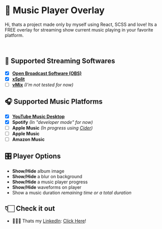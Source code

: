 # 🎵 Music Player Overlay
Hi, thats a project made only by myself using React, SCSS and love!
Its a FREE overlay for streaming show current music playing in your favorite platform.

<img src="https://i.imgur.com/ZmmV4PI.png" alt> <img src="https://i.imgur.com/CEydge8.png" alt> <img src="https://i.imgur.com/pXDIxjj.png" alt>

## 🎥 Supported Streaming Softwares
- [x] **[Open Broadcast Software (OBS)](https://obsproject.com/)**
- [x] **[xSplit](https://www.xsplit.com/)**
- [ ] **[vMix](https://www.vmix.com/)** *(I'm not tested for now)*

## 🎧 Supported Music Platforms
- [x] **[YouTube Music Desktop](https://ytmdesktop.app/)**
- [x] **Spotify** *(In "developer mode" for now)*
- [ ] **Apple Music** *(In progress using [Cider](https://cider.sh/))*
- [ ] **Apple Music**
- [ ] **Amazon Music**

## 🎛️ Player Options
- **Show/Hide** album image
- **Show/Hide** a blur on background
- **Show/Hide** a music player progress
- **Show/Hide** waveforms on player
- Show a music duration *remaining time or a total duration*

## 👇🏻 Check it out
- 🧑🏻‍💼 Thats my [LinkedIn](https://www.linkedin.com/in/clovis-junior-/): [Click Here](https://www.linkedin.com/in/clovis-junior-/)!
